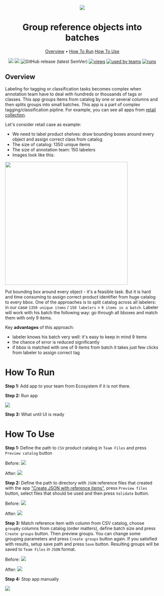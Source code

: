 <div align="center" markdown>
<img src="https://i.imgur.com/Ab2GHSQ.png"/>

# Group reference objects into batches

<p align="center">
  <a href="#Overview">Overview</a> •
  <a href="#How-To-Run">How To Run</a>
  <a href="#How-To-Use">How To Use</a>
</p>


[![](https://img.shields.io/badge/supervisely-ecosystem-brightgreen)](https://ecosystem.supervise.ly/apps/group-reference-objects-into-batches)
[![](https://img.shields.io/badge/slack-chat-green.svg?logo=slack)](https://supervise.ly/slack)
![GitHub release (latest SemVer)](https://img.shields.io/github/v/release/supervisely-ecosystem/group-reference-objects-into-batches)
[![views](https://app.supervise.ly/public/api/v3/ecosystem.counters?repo=supervisely-ecosystem/group-reference-objects-into-batches&counter=views&label=views)](https://supervise.ly)
[![used by teams](https://app.supervise.ly/public/api/v3/ecosystem.counters?repo=supervisely-ecosystem/group-reference-objects-into-batches&counter=downloads&label=used%20by%20teams)](https://supervise.ly)
[![runs](https://app.supervise.ly/public/api/v3/ecosystem.counters?repo=supervisely-ecosystem/group-reference-objects-into-batches&counter=runs&label=runs&123)](https://supervise.ly)

</div>

## Overview

Labeling for tagging or classification tasks becomes complex when annotation team have to deal with hundreds or thousands of tags or classes. This app groups items from catalog by one or several columns and then splits groups into small batches. This app is a part of complex tagging/classification pipline. For example, you can see all apps from [retail collection](https://ecosystem.supervise.ly/).

Let's consider retail case as example:
- We need to label product shelves: draw bounding boxes around every object and assign correct class from catalog
- The size of catalog: 1350 unique items
- The size of annotation team: 150 labelers
- Images look like this:
<img src="https://thumbs.dreamstime.com/z/pet-products-shelves-supermarket-pet-products-shelves-supermarket-auchan-romania-145486859.jpg" width="400px"/>

Put bounding box around every object - it's a feasible task. But it is hard and time consuming to assign correct product identifier from huge catalog to every bbox. One of the approaches is to split catalog across all labelers: in our case `1350 unique items` / `150 labelers` = `9 items in a batch`. Labeler will work with his batch the following way: go through all bboxes and match them with only 9 items. 

Key **advantages** of this approach: 
- labeler knows his batch very well: it's easy to keep in mind 9 items
- the chance of error is reduced significantly
- if bbox is matched with one of 9 items from batch it takes just few clicks from labeler to assign correct tag

# How To Run

**Step 1:** Add app to your team from Ecosystem if it is not there.

**Step 2:** Run app 
 
 <img src="https://i.imgur.com/Y5PgfbT.png"/>
 
**Step 3:** What until UI is ready

# How To Use

**Step 1:** Define the path to `CSV` product catalog in `Team Files` and press `Preview catalog` button

Before:
 <img src="https://i.imgur.com/6ds1Rnl.png"/>

After:
 <img src="https://i.imgur.com/xTDnKYt.png"/>
 
 **Step 2:** Define the path to directory with `JSON` reference files that created with the app ["Create JSON with reference items"](https://ecosystem.supervise.ly/apps/create-json-with-reference-items), press `Preview files` button, select files that should be used and then press `Validate` button.
 
Before:
 <img src="https://i.imgur.com/28A6AUg.png"/>

After:
 <img src="https://i.imgur.com/OUM7FBM.png"/>


**Step 3:** Match reference item with column from CSV catalog, choose `groupBy` columns from catalog (order matters), define batch size and press `Create groups` button. Then preview groups. You can change some grouping parameters and press `Create groups` button again. If you satisfied with results, setup save path and press `Save` button. Resulting groups will be saved to `Team Files` in `JSON` format.


Before:
 <img src="https://i.imgur.com/EU4cS1g.png"/>

After:
 <img src="https://i.imgur.com/tWB1Q5G.png"/>
 
**Step 4:** Stop app manually

<img src="https://i.imgur.com/flXfONq.png"/>


